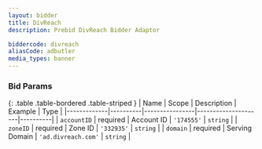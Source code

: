 ```yaml
---
layout: bidder
title: DivReach
description: Prebid DivReach Bidder Adaptor

biddercode: divreach
aliasCode: adbutler
media_types: banner
---
```


### Bid Params

{: .table .table-bordered .table-striped }
| Name        | Scope    | Description    | Example             | Type     |
|-------------|----------|----------------|---------------------|----------|
| `accountID` | required | Account ID     | `'174555'`          | `string` |
| `zoneID`    | required | Zone ID        | `'332935'`          | `string` |
| `domain`    | required | Serving Domain | `'ad.divreach.com'` | `string` |
